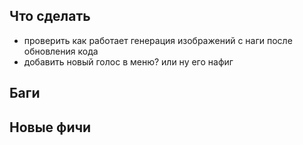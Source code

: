 ## Что сделать
* проверить как работает генерация изображений с наги после обновления кода
* добавить новый голос в меню? или ну его нафиг


## Баги


## Новые фичи
